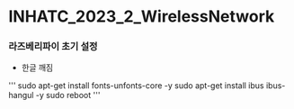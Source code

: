 # INHATC_2023_2_WirelessNetwork

### 라즈베리파이 초기 설정

* 한글 깨짐

'''
sudo apt-get install fonts-unfonts-core -y
sudo apt-get install ibus ibus-hangul -y
sudo reboot
'''
